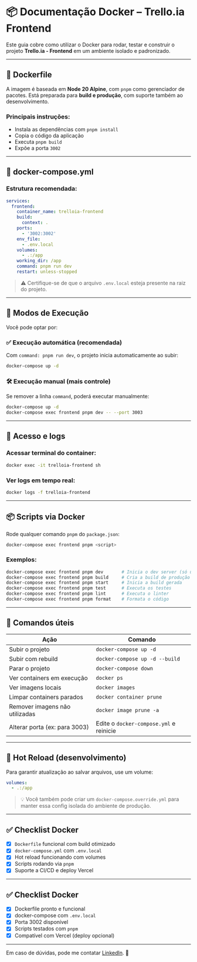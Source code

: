# 📦 Documentação Docker – Trello.ia Frontend

Este guia cobre como utilizar o Docker para rodar, testar e construir o projeto **Trello.ia - Frontend** em um ambiente isolado e padronizado.

---

## 🐳 Dockerfile

A imagem é baseada em **Node 20 Alpine**, com `pnpm` como gerenciador de pacotes. Está preparada para **build e produção**, com suporte também ao desenvolvimento.

### Principais instruções:

- Instala as dependências com `pnpm install`
- Copia o código da aplicação
- Executa `pnpm build`
- Expõe a porta `3002`

---

## 💠 docker-compose.yml

### Estrutura recomendada:

```yaml
services:
  frontend:
    container_name: trelloia-frontend
    build:
      context: .
    ports:
      - '3002:3002'
    env_file:
      - .env.local
    volumes:
      - .:/app
    working_dir: /app
    command: pnpm run dev
    restart: unless-stopped
```

> ⚠️ Certifique-se de que o arquivo `.env.local` esteja presente na raiz do projeto.

---

## 🚀 Modos de Execução

Você pode optar por:

### ✅ Execução automática (recomendada)

Com `command: pnpm run dev`, o projeto inicia automaticamente ao subir:

```bash
docker-compose up -d
```

### 🛠 Execução manual (mais controle)

Se remover a linha `command`, poderá executar manualmente:

```bash
docker-compose up -d
docker-compose exec frontend pnpm dev -- --port 3003
```

---

## 📂 Acesso e logs

### Acessar terminal do container:

```bash
docker exec -it trelloia-frontend sh
```

### Ver logs em tempo real:

```bash
docker logs -f trelloia-frontend
```

---

## 📦 Scripts via Docker

Rode qualquer comando `pnpm` do `package.json`:

```bash
docker-compose exec frontend pnpm <script>
```

### Exemplos:

```bash
docker-compose exec frontend pnpm dev       # Inicia o dev server (só use se remover o command: pnpm run dev do docker-compose.yml)
docker-compose exec frontend pnpm build     # Cria a build de produção
docker-compose exec frontend pnpm start     # Inicia a build gerada
docker-compose exec frontend pnpm test      # Executa os testes
docker-compose exec frontend pnpm lint      # Executa o linter
docker-compose exec frontend pnpm format    # Formata o código
```

---

## 🔁 Comandos úteis

| Ação                           | Comando                                 |
| ------------------------------ | --------------------------------------- |
| Subir o projeto                | `docker-compose up -d`                  |
| Subir com rebuild              | `docker-compose up -d --build`          |
| Parar o projeto                | `docker-compose down`                   |
| Ver containers em execução     | `docker ps`                             |
| Ver imagens locais             | `docker images`                         |
| Limpar containers parados      | `docker container prune`                |
| Remover imagens não utilizadas | `docker image prune -a`                 |
| Alterar porta (ex: para 3003)  | Edite o `docker-compose.yml` e reinicie |

---

## 🧪 Hot Reload (desenvolvimento)

Para garantir atualização ao salvar arquivos, use um volume:

```yaml
volumes:
  - .:/app
```

> 💡 Você também pode criar um `docker-compose.override.yml` para manter essa config isolada do ambiente de produção.

---

## ✅ Checklist Docker

- [x] `Dockerfile` funcional com build otimizado
- [x] `docker-compose.yml` com `.env.local`
- [x] Hot reload funcionando com volumes
- [x] Scripts rodando via `pnpm`
- [x] Suporte a CI/CD e deploy Vercel

---

## ✅ Checklist Docker

- [x] Dockerfile pronto e funcional
- [x] docker-compose com `.env.local`
- [x] Porta 3002 disponível
- [x] Scripts testados com `pnpm`
- [x] Compatível com Vercel (deploy opcional)

---

Em caso de dúvidas, pode me contatar [LinkedIn](https://www.linkedin.com/in/wildemberg-de-jesus-oliveira/). 💬
